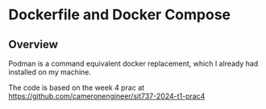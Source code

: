 # Dockerfile and Docker Compose

## Overview

Podman is a command equivalent docker replacement, which I already had installed on my machine.

The code is based on the week 4 prac at https://github.com/cameronengineer/sit737-2024-t1-prac4

